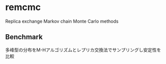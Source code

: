 # remcmc

Replica exchange Markov chain Monte Carlo methods

## Benchmark

多峰型の分布をM-Hアルゴリズムとレプリカ交換法でサンプリングし安定性を比較
